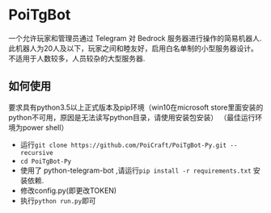 # PoiTgBot
一个允许玩家和管理员通过 Telegram 对 Bedrock 服务器进行操作的简易机器人.
此机器人为20人及以下，玩家之间和睦友好，启用白名单制的小型服务器设计。不适用于人数较多，人员较杂的大型服务器.
## 如何使用
要求具有python3.5以上正式版本及pip环境（win10在microsoft store里面安装的python不可用，原因是无法读写python目录，请使用安装包安装）
（最佳运行环境为power shell）
* 运行`git clone https://github.com/PoiCraft/PoiTgBot-Py.git --recursive`
*    `cd PoiTgBot-Py`
* 使用了 python-telegram-bot ,请运行`pip install -r requirements.txt` 安装依赖.
* 修改config.py(即更改TOKEN)
* 执行`python run.py`即可
